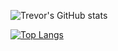 ![Trevor's GitHub stats](https://github-readme-stats.vercel.app/api?username=tcs76321&show_icons=true&hide=contribs,stars)

[![Top Langs](https://github-readme-stats.vercel.app/api/top-langs/?username=tcs76321&langs_count=8&layout=normal)](https://github.com/tcs76321/github-readme-stats)


<!--
**tcs76321/tcs76321** is a ✨ _special_ ✨ repository because its `README.md` (this file) appears on your GitHub profile.

Here are some ideas to get you started:

- 🔭 I’m currently working on ...
- 🌱 I’m currently learning ...
- 👯 I’m looking to collaborate on ...
- 🤔 I’m looking for help with ...
- 💬 Ask me about ...
- 📫 How to reach me: ...
- 😄 Pronouns: ...
- ⚡ Fun fact: ...
-->
